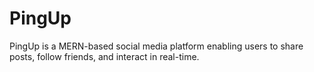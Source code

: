 # PingUp
PingUp is a MERN-based social media platform enabling users to share posts, follow friends, and interact in real-time.